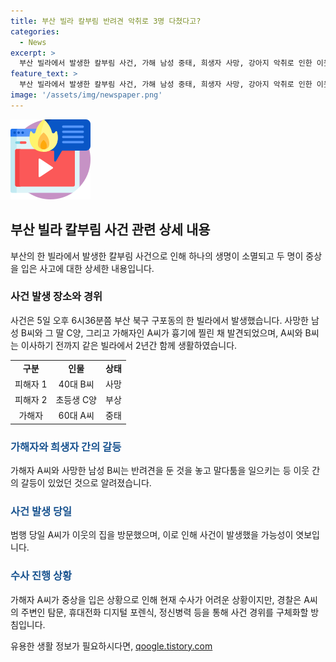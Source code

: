 ```yaml
---
title: 부산 빌라 칼부림 반려견 악취로 3명 다쳤다고?
categories:
  - News
excerpt: >
  부산 빌라에서 발생한 칼부림 사건, 가해 남성 중태, 희생자 사망, 강아지 악취로 인한 이웃 간 갈등 등에 대한 수사가 진행 중이다. 동일 빌라 거주자들 사이에 반려견 냄새로 인한 불편함으로 이어진 말다툼이 10년간 계속되어 왔으며, 최근 범행 당일 A씨가 지문이 남은 흉기를 휘두르고 자해하였다는 추정이다. 피의자 A씨는 중태이며 수사가 복잡한 상황이지만 경찰은 주변인 탐문, 디지털 포렌식을 통해 사건을 파악하고자 한다.
feature_text: >
  부산 빌라에서 발생한 칼부림 사건, 가해 남성 중태, 희생자 사망, 강아지 악취로 인한 이웃 간 갈등 등에 대한 수사가 진행 중이다. 동일 빌라 거주자들 사이에 반려견 냄새로 인한 불편함으로 이어진 말다툼이 10년간 계속되어 왔으며, 최근 범행 당일 A씨가 지문이 남은 흉기를 휘두르고 자해하였다는 추정이다. 피의자 A씨는 중태이며 수사가 복잡한 상황이지만 경찰은 주변인 탐문, 디지털 포렌식을 통해 사건을 파악하고자 한다.
image: '/assets/img/newspaper.png'
---
```


<p><img src="/assets/img/news.png" alt="rentncar 속보" /></p>

<h2 data-ke-size="size26">부산 빌라 칼부림 사건 관련 상세 내용</h2>

<p data-ke-size="size16">부산의 한 빌라에서 발생한 칼부림 사건으로 인해 하나의 생명이 소멸되고 두 명이 중상을 입은 사고에 대한 상세한 내용입니다.</p>

<h3>사건 발생 장소와 경위</h3>

<p data-ke-size="size16">사건은 5일 오후 6시36분쯤 부산 북구 구포동의 한 빌라에서 발생했습니다. 사망한 남성 B씨와 그 딸 C양, 그리고 가해자인 A씨가 흉기에 찔린 채 발견되었으며, A씨와 B씨는 이사하기 전까지 같은 빌라에서 2년간 함께 생활하였습니다.</p>

<table>
    <tr>
        <td style="text-align: center; height: 17px;"><b>구분</b></td>
        <td style="text-align: center; height: 17px;"><b>인물</b></td>
        <td style="text-align: center; height: 17px;"><b>상태</b></td>
    </tr>
    <tr>
        <td style="text-align: center; height: 17px;">피해자 1</td>
        <td style="text-align: center; height: 17px;">40대 B씨</td>
        <td style="text-align: center; height: 17px;">사망</td>
    </tr>
    <tr>
        <td style="text-align: center; height: 17px;">피해자 2</td>
        <td style="text-align: center; height: 17px;">초등생 C양</td>
        <td style="text-align: center; height: 17px;">부상</td>
    </tr>
    <tr>
        <td style="text-align: center; height: 17px;">가해자</td>
        <td style="text-align: center; height: 17px;">60대 A씨</td>
        <td style="text-align: center; height: 17px;">중태</td>
    </tr>
</table>

<h3><b><span style="color: #1a5490;">가해자와 희생자 간의 갈등</span></b></h3>

<p data-ke-size="size16">가해자 A씨와 사망한 남성 B씨는 반려견을 둔 것을 놓고 말다툼을 일으키는 등 이웃 간의 갈등이 있었던 것으로 알려졌습니다.</p>

<h3><b><span style="color: #1a5490;">사건 발생 당일</span></b></h3>

<p data-ke-size="size16">범행 당일 A씨가 이웃의 집을 방문했으며, 이로 인해 사건이 발생했을 가능성이 엿보입니다.</p>

<h3><b><span style="color: #1a5490;">수사 진행 상황</span></b></h3>

<p data-ke-size="size16">가해자 A씨가 중상을 입은 상황으로 인해 현재 수사가 어려운 상황이지만, 경찰은 A씨의 주변인 탐문, 휴대전화 디지털 포렌식, 정신병력 등을 통해 사건 경위를 구체화할 방침입니다.</p>
유용한 생활 정보가 필요하시다면, <a href="https://qoogle.tistory.com" rel="dofollow">qoogle.tistory.com</a>


